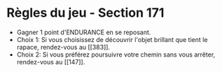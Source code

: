 # Règles du jeu - Section 171

- Gagner 1 point d'ENDURANCE en se reposant.
- Choix 1: Si vous choisissez de découvrir l'objet brillant que tient le rapace, rendez-vous au [[383]].
- Choix 2: Si vous préférez poursuivre votre chemin sans vous arrêter, rendez-vous au [[147]].